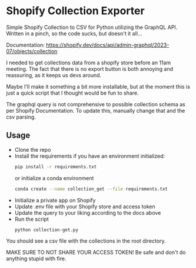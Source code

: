 # Shopify Collection Exporter

Simple Shopify Collection to CSV for Python utilizing the GraphQL API. Written in a pinch, so the code sucks, but doesn't it all...

Documentation: https://shopify.dev/docs/api/admin-graphql/2023-07/objects/collection

I needed to get collections data from a shopify store before an 11am meeting. The fact that there is no export button is both annoying and reassuring, as it keeps us devs around. 

Maybe I'll make it something a bit more installable, but at the moment this is just a quick script that I thought would be fun to share.

The graphql query is not comprehensive to possible collection schema as per Shopify Documentation. To update this, manually change that and the csv parsing.

## Usage

- Clone the repo
- Install the requirements
    if you have an environment initialized: 
    ```bash
    pip install -r requirements.txt 
    ```
    or initialize a conda environment
    ```bash
    conda create --name collection_get --file requirements.txt 
    ```
- Initialize a private app on Shopify
- Update .env file with your Shopify store and access token
- Update the query to your liking according to the docs above
- Run the script
    ```bash
    python collection-get.py
    ```

You should see a csv file with the collections in the root directory.

MAKE SURE TO NOT SHARE YOUR ACCESS TOKEN!
Be safe and don't do anything stupid with fire.